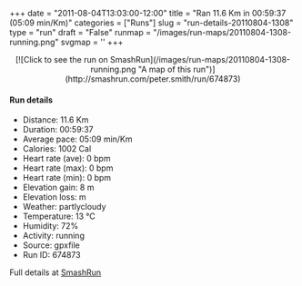 +++
date = "2011-08-04T13:03:00-12:00"
title = "Ran 11.6 Km in 00:59:37 (05:09 min/Km)"
categories = ["Runs"]
slug = "run-details-20110804-1308"
type = "run"
draft = "False"
runmap = "/images/run-maps/20110804-1308-running.png"
svgmap = '<polyline points="9 61, 12 60, 14 57, 14 55, 16 53, 15 50, 11 46, 4 44, 4 40, 2 39, 15 43, 24 46, 33 49, 39 49, 45 49, 54 50, 57 51, 60 52, 68 59, 76 62, 81 62, 94 58, 100 54, 98 56, 88 60, 82 62, 75 62, 69 60, 65 57, 60 52, 55 50, 32 49, 25 47, 2 39, 0 41, 0 42, 9 44, 12 46, 15 51, 15 52, 13 54, 14 56, 10 60">'
+++



<!--more-->

<center>
[![Click to see the run on SmashRun](/images/run-maps/20110804-1308-running.png "A map of this run")](http://smashrun.com/peter.smith/run/674873)
</center>

#### Run details

* Distance: 11.6 Km
* Duration: 00:59:37
* Average pace: 05:09 min/Km
* Calories: 1002 Cal
* Heart rate (ave): 0 bpm
* Heart rate (max): 0 bpm
* Heart rate (min): 0 bpm
* Elevation gain: 8 m
* Elevation loss:  m
* Weather: partlycloudy
* Temperature: 13 &deg;C
* Humidity: 72%
* Activity: running
* Source: gpxfile
* Run ID: 674873

Full details at [SmashRun](http://smashrun.com/peter.smith/run/674873)